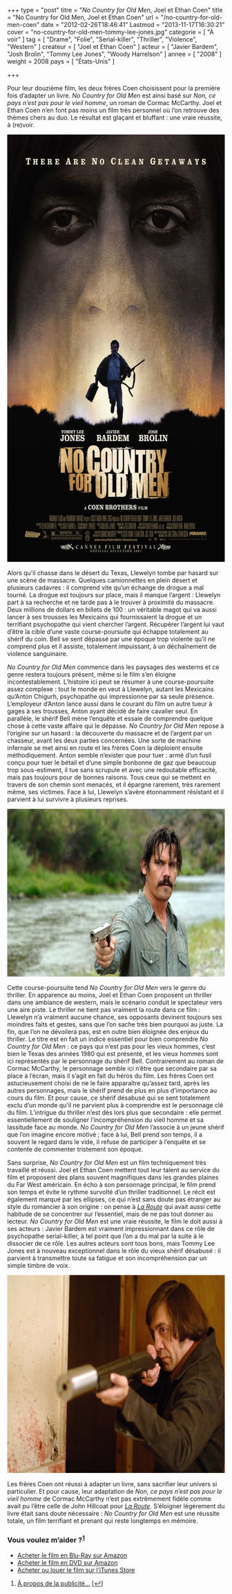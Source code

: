 +++
type = "post"
titre = "<em>No Country for Old Men</em>, Joel et Ethan Coen"
title = "No Country for Old Men, Joel et Ethan Coen"
url = "/no-country-for-old-men-coen"
date = "2012-02-26T18:46:41"
Lastmod = "2013-11-17T16:30:21"
cover = "no-country-for-old-men-tommy-lee-jones.jpg"
categorie = [ "À voir" ]
tag = [ "Drame", "Folie", "Serial-killer", "Thriller", "Violence", "Western" ]
createur = [ "Joel et Ethan Coen" ]
acteur = [ "Javier Bardem", "Josh Brolin", "Tommy Lee Jones", "Woody Harrelson" ]
annee = [ "2008" ]
weight = 2008
pays = [ "États-Unis" ]

+++

<p>Pour leur douzième film, les deux frères Coen choisissent pour la première fois d&rsquo;adapter un livre. <em>No Country for Old Men</em> est ainsi basé sur <em>Non, ce pays n&rsquo;est pas pour le vieil homme</em>, un roman de Cormac McCarthy. Joel et Ethan Coen n&rsquo;en font pas moins un film très personnel où l&rsquo;on retrouve des thèmes chers au duo. Le résultat est glaçant et bluffant : une vraie réussite, à (re)voir.</p>
<div style="text-align: center;"><a href="http://www.allocine.fr/film/fichefilm_gen_cfilm=110096.html"><img class="aligncenter" style="border-style: initial; border-color: initial; border-image: initial; border-width: 0px;" src="no-country-for-old-men-coen.jpg" alt="No country for old men coen" width="690" height="989" border="0" /></a></div>
<p>Alors qu&rsquo;il chasse dans le désert du Texas, Llewelyn tombe par hasard sur une scène de massacre. Quelques camionnettes en plein désert et plusieurs cadavres : il comprend vite qu&rsquo;un échange de drogue a mal tourné. La drogue est toujours sur place, mais il manque l&rsquo;argent : Llewelyn part à sa recherche et ne tarde pas à le trouver à proximité du massacre. Deux millions de dollars en billets de 100 : un véritable magot qui va aussi lancer à ses trousses les Mexicains qui fournissaient la drogue et un terrifiant psychopathe qui vient chercher l&rsquo;argent. Récupérer l&rsquo;argent lui vaut d&rsquo;être la cible d&rsquo;une vaste course-poursuite qui échappe totalement au shérif du coin. Bell se sent dépassé par une époque trop violente qu&rsquo;il ne comprend plus et il assiste, totalement impuissant, à un déchaînement de violence sanguinaire.</p>
<p><em>No Country for Old Men</em> commence dans les paysages des westerns et ce genre restera toujours présent, même si le film s&rsquo;en éloigne incontestablement. L&rsquo;histoire ici peut se résumer à une course-poursuite assez complexe : tout le monde en veut à Llewelyn, autant les Mexicains qu&rsquo;Anton Chigurh, psychopathe qui impressionne par sa seule présence. L&rsquo;employeur d&rsquo;Anton lance aussi dans le courant du film un autre tueur à gages à ses trousses, Anton ayant décidé de faire cavalier seul. En parallèle, le shérif Bell mène l&rsquo;enquête et essaie de comprendre quelque chose à cette vaste affaire qui le dépasse. <em>No Country for Old Men</em> repose à l&rsquo;origine sur un hasard : la découverte du massacre et de l&rsquo;argent par un chasseur, avant les deux parties concernées. Une sorte de machine infernale se met ainsi en route et les frères Coen la déploient ensuite méthodiquement. Anton semble n&rsquo;exister que pour tuer : armé d&rsquo;un fusil conçu pour tuer le bétail et d&rsquo;une simple bonbonne de gaz que beaucoup trop sous-estiment, il tue sans scrupule et avec une redoutable efficacité, mais pas toujours pour de bonnes raisons. Tous ceux qui se mettent en travers de son chemin sont menacés, et il épargne rarement, très rarement même, ses victimes. Face à lui, Llewelyn s&rsquo;avère étonnamment résistant et il parvient à lui survivre à plusieurs reprises.</p>
<div style="text-align: center;"><img class="aligncenter" style="border-style: initial; border-color: initial; border-image: initial; border-width: 0px;" src="coen-brolin-no-country-for-old-men.jpg" alt="Coen brolin no country for old men" width="690" height="388" border="0" /></div>
<p>Cette course-poursuite tend <em>No Country for Old Men</em> vers le genre du thriller. En apparence au moins, Joel et Ethan Coen proposent un thriller dans une ambiance de western, mais le scénario conduit le spectateur vers une aire piste. Le thriller ne tient pas vraiment la route dans ce film : Llewelyn n&rsquo;a vraiment aucune chance, ses opposants devinent toujours ses moindres faits et gestes, sans que l&rsquo;on sache très bien pourquoi au juste. La fin, que l&rsquo;on ne dévoilera pas, est en outre bien éloignée des enjeux du thriller. Le titre est en fait un indice essentiel pour bien comprendre <em>No Country for Old Men</em> : ce pays qui n&rsquo;est pas pour les vieux hommes, c&rsquo;est bien le Texas des années 1980 qui est présenté, et les vieux hommes sont ici représentés par le personnage du shérif Bell. Contrairement au roman de Cormac McCarthy, le personnage semble ici n&rsquo;être que secondaire par sa place à l&rsquo;écran, mais il s&rsquo;agit en fait du héros du film. Les frères Coen ont astucieusement choisi de ne le faire apparaître qu&rsquo;assez tard, après les autres personnages, mais le shérif prend de plus en plus d&rsquo;importance au cours du film. Et pour cause, ce shérif désabusé qui se sent totalement exclu d&rsquo;un monde qu&rsquo;il ne parvient plus à comprendre est le personnage clé du film. L&rsquo;intrigue du thriller n&rsquo;est dès lors plus que secondaire : elle permet essentiellement de souligner l&rsquo;incompréhension du vieil homme et sa lassitude face au monde. <em>No Country for Old Men</em> l&rsquo;associe à un jeune shérif que l&rsquo;on imagine encore motivé ; face à lui, Bell prend son temps, il a souvent le regard dans le vide, il refuse de participer à l&rsquo;enquête et se contente de commenter tristement son époque.</p>
<p>Sans surprise, <em>No Country for Old Men</em> est un film techniquement très travaillé et réussi. Joel et Ethan Coen mettent tout leur talent au service du film et proposent des plans souvent magnifiques dans les grandes plaines du Far West américain. En écho à son personnage principal, le film prend son temps et évite le rythme survolté d&rsquo;un thriller traditionnel. Le récit est également marqué par les ellipses, ce qui n&rsquo;est sans doute pas étranger au style du romancier à son origine : on pense à <em><a href="/2009/03/08/la-route-cormac-mccarthy/">La Route</a></em> qui avait aussi cette habitude de se concentrer sur l&rsquo;essentiel, mais de ne pas tout donner au lecteur. <em>No Country for Old Men</em> est une vraie réussite, le film le doit aussi à ses acteurs : Javier Bardem est vraiment impressionnant dans ce rôle de psychopathe serial-killer, à tel point que l&rsquo;on a du mal par la suite à le dissocier de ce rôle. Les autres acteurs sont tous bons, mais Tommy Lee Jones est à nouveau exceptionnel dans le rôle du vieux shérif désabusé : il parvient à transmettre toute sa fatigue et son incompréhension par un simple timbre de voix.</p>
<div style="text-align: center;"><img class="aligncenter" style="border-style: initial; border-color: initial; border-image: initial; border-width: 0px;" src="no-country-for-old-men-bardem.jpg" alt="No country for old men bardem" width="690" height="458" border="0" /></div>
<p>Les frères Coen ont réussi à adapter un livre, sans sacrifier leur univers si particulier. Et pour cause, leur adaptation de <em>Non, ce pays n&rsquo;est pas pour le vieil homme</em> de Cormac McCarthy n&rsquo;est pas extrêmement fidèle comme avait pu l&rsquo;être celle de John Hillcoat pour <em><a href="/2009/12/05/la-route-hillcoat/">La Route</a></em>. S&rsquo;éloigner légèrement du livre était sans doute nécessaire : <em>No Country for Old Men</em> est une réussite totale, un film terrifiant et prenant qui reste longtemps en mémoire.</p>
<div class="amazon">
<h3>Vous voulez m&rsquo;aider ?<sup><a href="#footnote_0_5850" id="identifier_0_5850" class="footnote-link footnote-identifier-link" title="&Agrave; propos de la publicit&eacute;&hellip;">1</a></sup></h3>
<ul>
<li><a href="http://www.amazon.fr/gp/product/B001B16PHY/ref=as_li_ss_tl?ie=UTF8&amp;tag=leblogdenic07-21&amp;linkCode=as2&amp;camp=1642&amp;creative=19458&amp;creativeASIN=B001B16PHY">Acheter le film en Blu-Ray sur Amazon</a></li>
<li><a href="http://www.amazon.fr/gp/product/B001B0LYW6/ref=as_li_ss_tl?ie=UTF8&amp;tag=leblogdenic07-21&amp;linkCode=as2&amp;camp=1642&amp;creative=19458&amp;creativeASIN=B001B0LYW6">Acheter le film en DVD sur Amazon</a></li>
<li><a href="https://itunes.apple.com/fr/movie/no-country-for-old-men-vost/id388083125">Acheter ou louer le film sur l&rsquo;iTunes Store</a></li>
</ul>
</div>
<ol class="footnotes"><li id="footnote_0_5850" class="footnote"><a href="/a-propos/publicite/">À propos de la publicité…</a> [<a href="#identifier_0_5850" class="footnote-link footnote-back-link">&#8617;</a>]</li></ol>

